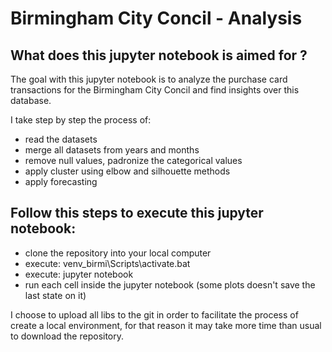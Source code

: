 # Birmingham City Concil - Analysis

## What does this jupyter notebook is aimed for  ?

The goal with this jupyter notebook is to analyze the purchase card transactions for the Birmingham City Concil and find insights over this database.

I take step by step the process of:

- read the datasets
- merge all datasets from years and months
- remove null values, padronize the categorical values
- apply cluster using elbow and silhouette methods
- apply forecasting


## Follow this steps to execute this jupyter notebook: 
- clone the repository into your local computer
- execute: venv_birmi\Scripts\activate.bat
- execute: jupyter notebook
- run each cell inside the jupyter notebook (some plots doesn't save the last state on it)

I choose to upload all libs to the git in order to facilitate the process of create a local environment, for that reason it may take more time than usual to download the repository.


